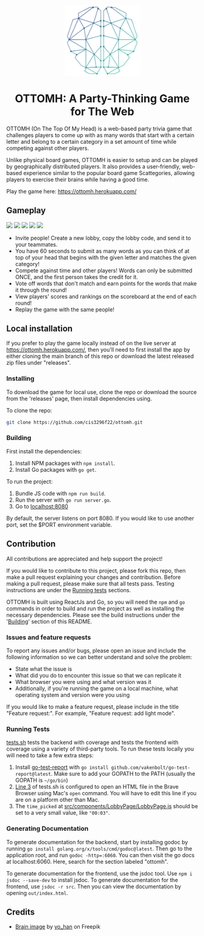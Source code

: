 <p align="center">
    <img 
        src="./src/images/logo.png" 
        width="200"
        alt="screenshots"
    />
</p>

<h1 align="center">OTTOMH: A Party-Thinking Game for The Web</h1>

OTTOMH (On The Top Of My Head) is a web-based party trivia game that challenges players to come up with as many words that start with a certain letter and belong to a certain category in a set amount of time while competing against other players.

Unlike physical board games, OTTOMH is easier to setup and can be played by geographically distributed players. It also provides a user-friendly, web-based experience similar to the popular board game Scattegories, allowing players to exercise their brains while having a good time.

Play the game here: https://ottomh.herokuapp.com/

## Gameplay

<p float="left">
    <img src="https://user-images.githubusercontent.com/44854928/204468513-47a0c960-7d6f-4f36-94d0-06f382afe148.png" width="198" />
    <img src="https://user-images.githubusercontent.com/44854928/204468521-27de6994-be36-430c-a709-121fc0057f36.png" width="198" />
    <img src="https://user-images.githubusercontent.com/44854928/204468528-4920527e-3933-49a9-ad81-6b9efdf04cea.png" width="192" />
    <img src="https://user-images.githubusercontent.com/44854928/204468532-81bc5417-d586-42f4-9289-1d98a9f0350b.png" width="198" />
    <img src="https://user-images.githubusercontent.com/44854928/204468537-88d98909-36f0-4254-b6b4-3e2b282b6233.png" width="198"/>
</p>

* Invite people! Create a new lobby, copy the lobby code, and send it to your teammates.
* You have 60 seconds to submit as many words as you can think of at top of your head that begins with the given letter and matches the given category!
* Compete against time and other players! Words can only be submitted ONCE, and the first person takes the credit for it.
* Vote off words that don't match and earn points for the words that make it through the round!
* View players' scores and rankings on the scoreboard at the end of each round!
* Replay the game with the same people!

## Local installation

If you prefer to play the game locally instead of on the live server at https://ottomh.herokuapp.com/, then you'll need to first install the app by either cloning the main branch of this repo or download the latest released zip files under "releases".

### Installing

To download the game for local use, clone the repo or download the source from the 'releases' page, then install dependencies using.

To clone the repo:
```bash
git clone https://github.com/cis3296f22/ottomh.git
```

### Building

First install the dependencies: 
1. Install NPM packages with `npm install`.
2. Install Go packages with `go get`.

To run the project:


1. Bundle JS code with `npm run build`.
2. Run the server with `go run server.go`.
3. Go to [localhost:8080](http://localhost:8080/)

By default, the server listens on port 8080. If you would like to use another port, set the $PORT environment variable.

## Contribution

All contributions are appreciated and help support the project!

If you would like to contribute to this project, please fork this repo, then make a pull request explaining your changes and contribution. Before making a pull request, please make sure that all tests pass. Testing instructions are under the [Running tests](#running-tests) sections. 

OTTOMH is built using ReactJs and Go, so you will need the `npm` and `go` commands in order to build and run the project as well as installing the necessary dependencies. Please see the build instructions under the '[Building](#building)' section of this README.

### Issues and feature requests

To report any issues and/or bugs, please open an issue and include the following information so we can better understand and solve the problem:
* State what the issue is
* What did you do to encounter this issue so that we can replicate it
* What browser you were using and what version was it
* Additionally, if you're running the game on a local machine, what operating system and version were you using

If you would like to make a feature request, please include in the title "Feature request:". For example, "Feature request: add light mode".

### Running Tests

[tests.sh](tests.sh) tests the backend with coverage and tests the frontend with coverage using a variety of third-party tools. To run these tests locally you will need to take a few extra steps:
1. Install [go-test-report](https://github.com/vakenbolt/go-test-report) with `go install github.com/vakenbolt/go-test-report@latest`. Make sure to add your GOPATH to the PATH (usually the GOPATH is `~/go/bin`)
2. [Line 3](tests.sh) of tests.sh is configured to open an HTML file in the Brave Browser using Mac's `open` command. You will have to edit this line if you are on a platform other than Mac.
3. The `time_picked` at [src/components/LobbyPage/LobbyPage.js](src/components/LobbyPage/LobbyPage.js) should be set to a very small value, like `"00:03"`.

### Generating Documentation

To generate documentation for the backend, start by installing godoc by running `go install golang.org/x/tools/cmd/godoc@latest`. Then go to the application root, and run `godoc -http=:6060`. You can then visit the go docs at localhost:6060. Here, search for the section labeled "ottomh".

To generate documentation for the frontend, use the jsdoc tool. Use `npm i jsdoc --save-dev` to install jsdoc. To generate documentation for the frontend, use `jsdoc -r src`. Then you can view the documentation by opening `out/index.html`.

## Credits
* [Brain image](src/images/logo.png) by [yo_han](https://www.freepik.com/free-vector/abstract-brain-background-design_1016468.htm#query=brain&position=17&from_view=search&track=sph%22%3E) on Freepik

